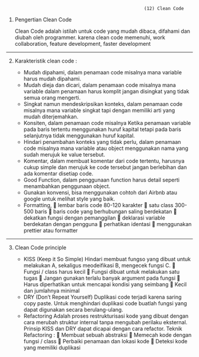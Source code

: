                                                         (12) Clean Code

1. Pengertian Clean Code

   Clean Code adalah istilah untuk code yang mudah dibaca, difahami dan diubah oleh programmer. karena clean code memenuhi, work collaboration, feature development, faster development

---

2. Karakteristik clean code :

   - Mudah dipahami, dalam penamaan code misalnya mana variable harus mudah dipahami.
   - Mudah dieja dan dicari, dalam penamaan code misalnya mana variable dalam penamaan harus komplit jangan disingkat yang tidak semua orang mengerti.
   - Singkat namun mendeskripsikan konteks, dalam penamaan code misalnya mana variable singkat tapi dengan memiliki arti yang mudah diterjemahkan.
   - Konsiten, dalam penamaan code misalnya Ketika penamaan variable pada baris tertentu menggunakan huruf kapital tetapi pada baris selanjutnya tidak menggunakan huruf kapital.
   - Hindari penambahan konteks yang tidak perlu, dalam penamaan code misalnya mana variable atau object menggunakan nama yang sudah merujuk ke value tersebut.
   - Komentar, dalam membuat komentar dari code tertentu, harusnya cukup simple dan merujuk ke code tersebut jangan berlebihan dan ada komentar disetiap code.
   - Good Function, dalam penggunaan function harus detail seperti menambahkan penggunaan object.
   - Gunakan konvensi, bisa menggunakan cohtoh dari Airbnb atau google untuk melihat style yang baik.
   - Formatting,
      lembar baris code 80-120 karakter
      satu class 300-500 baris
      baris code yang berhubungan saling berdekatan
      dekatkan fungsi dengan pemanggilan
      deklarasi variable berdekatan dengan pengguna
      perhatikan identasi
      menggunakan prettier atau formatter

---

3. Clean Code principle

   - KISS (Keep it So Simple)
     Hindari membuat fungso yang dibuat untuk melakukan A, sekaligus meodeifikasi B, mengecek fungsi C.
      Fungsi / class harus kecil
      Fungsi dibuat untuk melakukan satu tugas
      Jangan gunakan terlalu banyak argument pada fungsi
      Harus diperhatikan untuk mencapai kondisi yang seimbang
      Kecil dan jumlahnya minimal
   - DRY (Don’t Repeat Yourself)
     Duplikasi code terjadi karena saring copy paste. Untuk menghindari duplikasi code buatlah fungsi yang dapat digunakan secara berulang-ulang.
   - Refactoring
     Adalah proses restrukturisasi kode yang dibuat dengan cara merubah struktur internal tanpa mengubah perilaku eksternal. Prinsip KISS dan DRY dapat dicapai dengan cara refactor.
     Teknik Refactoring :
      Membuat sebuah abstraksi
      Memecah kode dengan fungsi / class
      Perbaiki penamaan dan lokasi kode
      Deteksi kode yang memiliki duplikasi

